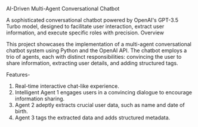 AI-Driven Multi-Agent Conversational Chatbot

A sophisticated conversational chatbot powered by OpenAI's GPT-3.5 Turbo model, designed to facilitate user interaction, extract user information, and execute specific roles with precision.
Overview

This project showcases the implementation of a multi-agent conversational chatbot system using Python and the OpenAI API. The chatbot employs a trio of agents, each with distinct responsibilities: convincing the user to share information, extracting user details, and adding structured tags.

Features-
1) Real-time interactive chat-like experience.
2) Intelligent Agent 1 engages users in a convincing dialogue to encourage information sharing.
3) Agent 2 adeptly extracts crucial user data, such as name and date of birth.
4) Agent 3 tags the extracted data and adds structured metadata.

